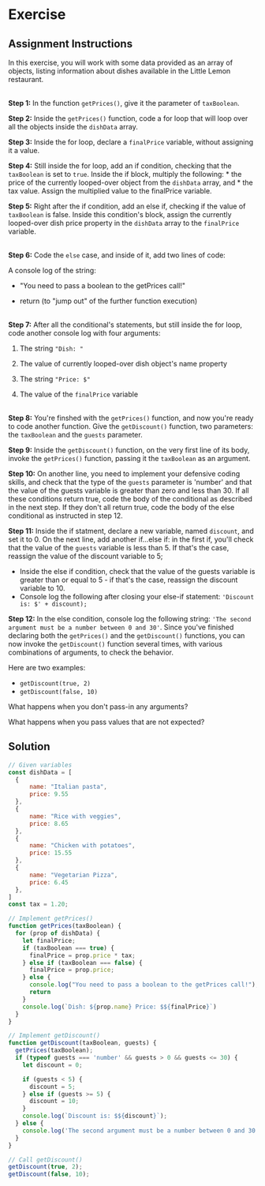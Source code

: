 # Exercise
## Assignment Instructions

In this exercise, you will work with some data provided as an array of objects, listing information about dishes available in the Little Lemon restaurant.
<br><br>

**Step 1:** In the function `getPrices()`, give it the parameter of `taxBoolean`.

**Step 2:** Inside the `getPrices()` function, code a for loop that will loop over all the objects inside the `dishData` array.

**Step 3:** Inside the for loop, declare a `finalPrice` variable, without assigning it a value.

**Step 4:** Still inside the for loop, add an if condition, checking that the `taxBoolean` is set to `true`. Inside the if block, multiply the following: * the price of the currently looped-over object from the `dishData` array, and * the tax value. Assign the multiplied value to the finalPrice variable.

**Step 5:** Right after the if condition, add an else if, checking if the value of `taxBoolean` is false. Inside this condition's block, assign the currently looped-over dish price property in the `dishData` array to the `finalPrice` variable.
<br><br>

**Step 6:** Code the `else` case, and inside of it, add two lines of code:

A console log of the string:  

- "You need to pass a boolean to the getPrices call!"  

- return (to "jump out" of the further function execution)
<br><br>

<b>Step 7:</b> After all the conditional's statements, but still inside the for loop, code another console log with four arguments:

1. The string `"Dish: "`

2. The value of currently looped-over dish object's name property

3. The string `"Price: $"`

5. The value of the `finalPrice` variable
<br><br>

**Step 8:** You're finshed with the `getPrices()` function, and now you're ready to code another function. Give the `getDiscount()` function, two parameters: the `taxBoolean` and the `guests` parameter. 

**Step 9:** Inside the `getDiscount()` function,  on the very first line of its body, invoke the `getPrices()` function, passing it the `taxBoolean` as an argument.

**Step 10:** On another line, you need to implement your defensive coding skills, and check that the type of the `guests` parameter is 'number' and  that the value of the guests variable is greater than zero and less than 30.  If all these conditions return true, code the body of the conditional as described in the next step. If they don't all return true, code the body of the else conditional as instructed in step 12.

**Step 11:** Inside the if statment, declare a new variable, named `discount`, and set it to 0. On the next line, add another if...else if: in the first if, you'll check that the value of the `guests` variable is less than 5. If that's the case, reassign the value of the discount variable to 5; 
- Inside the else if condition, check that the value of the guests variable is greater than or equal to 5 - if that's the case, reassign the discount variable to 10.
- Console log the following after closing your else-if statement: `'Discount is: $' + discount);`


**Step 12:** In the else condition, console log the following string: `'The second argument must be a number between 0 and 30'`. Since you've finished declaring both the `getPrices()` and the `getDiscount()` functions, you can now invoke the `getDiscount()` function several times, with various combinations of arguments, to check the behavior. <br>

Here are two examples: 
- `getDiscount(true, 2) `
- `getDiscount(false, 10)`

What happens when you don't pass-in any arguments?  

What happens when you pass values that are not expected?



## Solution
```js
// Given variables
const dishData = [
  {
      name: "Italian pasta",
      price: 9.55
  },
  {
      name: "Rice with veggies",
      price: 8.65
  },
  {
      name: "Chicken with potatoes",
      price: 15.55
  },
  {
      name: "Vegetarian Pizza",
      price: 6.45
  },
]
const tax = 1.20;

// Implement getPrices()
function getPrices(taxBoolean) {
  for (prop of dishData) {
    let finalPrice;
    if (taxBoolean === true) {
      finalPrice = prop.price * tax;
    } else if (taxBoolean === false) {
      finalPrice = prop.price;
    } else {
      console.log("You need to pass a boolean to the getPrices call!");
      return
    }
    console.log(`Dish: ${prop.name} Price: $${finalPrice}`)
  }
}

// Implement getDiscount()
function getDiscount(taxBoolean, guests) {
  getPrices(taxBoolean);
  if (typeof guests === 'number' && guests > 0 && guests <= 30) {
    let discount = 0;

    if (guests < 5) {
      discount = 5;
    } else if (guests >= 5) {
      discount = 10;
    }
    console.log(`Discount is: $${discount}`);
  } else {
    console.log('The second argument must be a number between 0 and 30');
  }
}

// Call getDiscount()
getDiscount(true, 2);
getDiscount(false, 10);
```